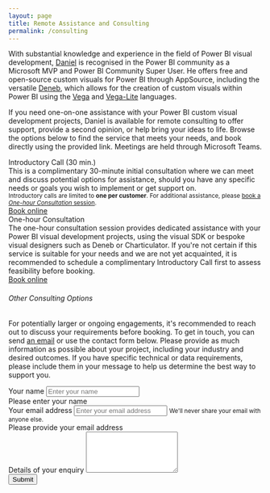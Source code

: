 ```yaml
---
layout: page
title: Remote Assistance and Consulting
permalink: /consulting
---
```


With substantial knowledge and experience in the field of Power BI visual development, [Daniel](about) is recognised in the Power BI community as a Microsoft MVP and Power BI Community Super User. He offers free and open-source custom visuals for Power BI through AppSource, including the versatile <a href="https://deneb-viz.github.io" target="_blank">Deneb</a>, which allows for the creation of custom visuals within Power BI using the <a href="https://vega.github.io/vega/" target="_blank">Vega</a> and <a href="https://vega.github.io/vega-lite" target="_blank">Vega-Lite</a> languages.

If you need one-on-one assistance with your Power BI custom visual development projects, Daniel is available for remote consulting to offer support, provide a second opinion, or help bring your ideas to life. Browse the options below to find the service that meets your needs, and book directly using the provided link. Meetings are held through Microsoft Teams.

<div class="row justify-content-between consult-row consult-row-first">
    <div class="col-md-3">
        <div class="meeting-title">
            Introductory Call (30 min.)
        </div>
    </div>
    <div class="col-md-7">
        <div>This is a complimentary 30-minute initial consultation where we can meet and discuss potential options for assistance, should you have any specific needs or goals you wish to implement or get support on.</div>
        <div class="consult-disclaimer"><small class="text-muted">Introductory calls are limited to <b>one per customer</b>. For additional assistance, please <a href="" onclick="Calendly.initPopupWidget({url: 'https://calendly.com/dm-p/one-hour-consultation?hide_landing_page_details=1&primary_color=ce6c47'});return false;">book a <i>One-hour Consultation</i> session</a>.</small></div>
    </div>
    <div class="col-md-2 consult-book-link">
        <!-- Calendly link widget begin -->
        <link href="https://assets.calendly.com/assets/external/widget.css" rel="stylesheet">
        <script src="https://assets.calendly.com/assets/external/widget.js" type="text/javascript" async></script>
        <a class="btn btn-primary book-button" role="button" href="" onclick="Calendly.initPopupWidget({url: 'https://calendly.com/dm-p/initial-qna-30?hide_landing_page_details=1'});return false;">Book online</a>
        <!-- Calendly link widget end -->
    </div>
</div>

<div class="row justify-content-between consult-row consult-row-final">
    <div class="col-md-3">
        <div class="meeting-title">
            One-hour Consultation
        </div>
    </div>
    <div class="col-md-7">
        The one-hour consultation session provides dedicated assistance with your Power BI visual development projects, using the visual SDK or bespoke visual designers such as Deneb or Charticulator. If you're not certain if this service is suitable for your needs and we are not yet acquainted, it is recommended to schedule a complimentary Introductory Call first to assess feasibility before booking.
    </div>
    <div class="col-md-2 consult-book-link">
        <!-- Calendly link widget begin -->
        <link href="https://assets.calendly.com/assets/external/widget.css" rel="stylesheet">
        <script src="https://assets.calendly.com/assets/external/widget.js" type="text/javascript" async></script>
        <a class="btn btn-primary book-button" role="button" href="" onclick="Calendly.initPopupWidget({url: 'https://calendly.com/dm-p/one-hour-consultation?hide_landing_page_details=1&primary_color=ce6c47'});return false;">Book online</a>
        <!-- Calendly link widget end -->
    </div>

</div>

###### Other Consulting Options

For potentially larger or ongoing engagements, it's recommended to reach out to discuss your requirements before booking. To get in touch, you can send <a target="\_top" href="mailto:{{ site.authors.daniel.email }}?subject=Consulting Enquiry">an email</a> or use the contact form below. Please provide as much information as possible about your project, including your industry and desired outcomes. If you have specific technical or data requirements, please include them in your message to help us determine the best way to support you.

<form action="https://smartforms.dev/submit/63e96bb40dd8ac0a531fe31b" method="POST" class="contact-form" novalidate>
    <div class="form-group">
        <div class="form-row">
            <div class="col">
                <label for="contact-form-name">Your name</label>
                <input type="text" class="form-control" id="contact-form-name" placeholder="Enter your name" required>
                <div class="invalid-feedback">
                    Please enter your name
                </div>
            </div>
            <div class="col">
                <label for="contact-form-email">Your email address</label>
                <input type="email" class="form-control" id="contact-form-email" aria-describedby="contact-form-email-help" placeholder="Enter your email address" required>
                <small id="contact-form-email-help" class="form-text text-muted">We'll never share your email with anyone else.</small>
                <div class="invalid-feedback">
                    Please provide your email address
                </div>
            </div>
        </div>
    </div>
    <div class="form-group">
        <label for="contact-form-enquiry">Details of your enquiry</label>
        <textarea class="form-control" id="contact-form-enquiry" rows="5"></textarea>
    </div>
    <div class="g-recaptcha" data-sitekey="6Ld8v3YkAAAAABKoxdQ9aSWvTHUpyFmdjO52sG8F"></div>
    <button type="submit" class="btn btn-primary contact-form-submit">Submit</button>
</form>
<script src="https://www.google.com/recaptcha/api.js"></script>
<script>
// Example starter JavaScript for disabling form submissions if there are invalid fields
(function() {
  'use strict';
  window.addEventListener('load', function() {
    // Fetch all the forms we want to apply custom Bootstrap validation styles to
    var forms = document.getElementsByClassName('contact-form');
    // Loop over them and prevent submission
    var validation = Array.prototype.filter.call(forms, function(form) {
      form.addEventListener('submit', function(event) {
        if (form.checkValidity() === false) {
          event.preventDefault();
          event.stopPropagation();
        }
        form.classList.add('was-validated');
      }, false);
    });
  }, false);
})();
</script>
